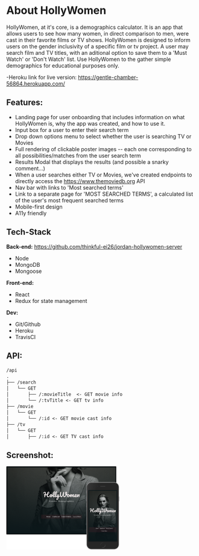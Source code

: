 # About HollyWomen

HollyWomen, at it's core, is a demographics calculator. It is an app that allows users to see how many women, in direct comparison to men, were cast in their favorite films or TV shows. HollyWomen is designed to inform users on the gender inclusivity of a specific film or tv project. A user may search film and TV titles, with an aditional option to save them to a 'Must Watch' or 'Don't Watch' list. Use HollyWomen to the gather simple demographics for educational purposes only. 

-Heroku link for live version: https://gentle-chamber-56864.herokuapp.com/

## Features:

- Landing page for user onboarding that includes information on what HollyWomen is, why the app was created, and how to use it. 
- Input box for a user to enter their search term
- Drop down options menu to select whether the user is searching TV or Movies
- Full rendering of clickable poster images -- each one corresponding to all possibilities/matches from the user search term
- Results Modal that displays the results (and possible a snarky comment...) 
- When a user searches either TV or Movies, we've created endpoints to directly access the https://www.themoviedb.org API 
- Nav bar with links to 'Most searched terms'
- Link to a separate page for 'MOST SEARCHED TERMS', a calculated list of the user's most frequent searched terms 
- Mobile-first design
- A11y friendly

## Tech-Stack
**Back-end:**
https://github.com/thinkful-ei26/jordan-hollywomen-server
- Node
- MongoDB 
- Mongoose

**Front-end:**
- React 
- Redux for state management

**Dev:**
- Git/Github
- Heroku
- TravisCI

## API:
```
/api
.
├── /search
│   └── GET
│       ├── /:movieTitle  <- GET movie info
│       └── /:tvTitle <- GET tv info
├── /movie
│   └── GET
│       └── /:id <- GET movie cast info
├── /tv
│   └── GET
│       ├── /:id <- GET TV cast info
```

## Screenshot:
<img src='./src/assets/holly-double.png' alt='HollyWomen Screenshot' width='300px'/>
